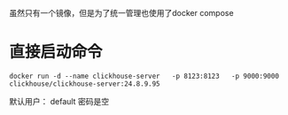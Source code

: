 虽然只有一个镜像，但是为了统一管理也使用了docker compose



# 直接启动命令

```
docker run -d --name clickhouse-server   -p 8123:8123   -p 9000:9000   clickhouse/clickhouse-server:24.8.9.95
```

默认用户： default
密码是空 